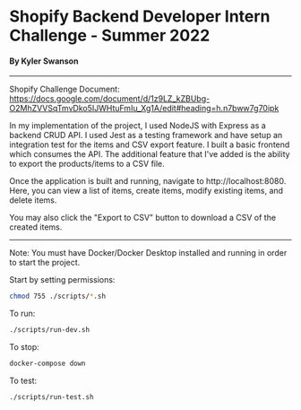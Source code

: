 # Shopify Backend Developer Intern Challenge - Summer 2022

#### By Kyler Swanson

---

Shopify Challenge Document: https://docs.google.com/document/d/1z9LZ_kZBUbg-O2MhZVVSqTmvDko5IJWHtuFmIu_Xg1A/edit#heading=h.n7bww7g70ipk

In my implementation of the project, I used NodeJS with Express as a backend CRUD API. I used Jest as a testing framework and have setup an integration test for the items and CSV export feature. I built a basic frontend which consumes the API. The additional feature that I've added is the ability to export the products/items to a CSV file.

Once the application is built and running, navigate to http://localhost:8080. Here, you can view a list of items, create items, modify existing items, and delete items.

You may also click the "Export to CSV" button to download a CSV of the created items.

---

Note: You must have Docker/Docker Desktop installed and running in order to start the project.

Start by setting permissions:

```bash
chmod 755 ./scripts/*.sh
```

To run:

```bash
./scripts/run-dev.sh
```

To stop:

```bash
docker-compose down
```

To test:

```bash
./scripts/run-test.sh
```
